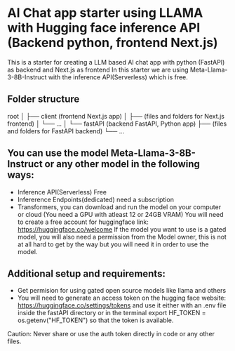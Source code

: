 # AI Chat app starter using LLAMA with Hugging face inference API (Backend python, frontend Next.js)

This is a starter for creating a LLM based AI chat app with python (FastAPI) as backend and Next.js as frontend
In this starter we are using Meta-Llama-3-8B-Instruct with the inference API(Serverless) which is free.

## Folder structure

root
│
├── client (frontend Next.js app)
│ ├── (files and folders for Next.js frontend)
│ └── ...
│
└── fastAPI (backend FastAPI, Python app)
├── (files and folders for FastAPI backend)
└── ...

## You can use the model Meta-Llama-3-8B-Instruct or any other model in the following ways:

- Inference API(Serverless) Free
- Infererence Endpoints(dedicated) need a subscription
- Transformers, you can download and run the model on your computer or cloud (You need a GPU with atleast 12 or 24GB VRAM)
  You will need to create a free account for huggingface link: https://huggingface.co/welcome
  If the model you want to use is a gated model, you will also need a permission from the Model owner, this is not at all hard to get by the way
  but you will need it in order to use the model.

## Additional setup and requirements:

- Get permision for using gated open source models like llama and others
- You will need to generate an access token on the hugging face website: https://huggingface.co/settings/tokens and use it
  either with an .env file inside the fastAPI directory or in the terminal export HF_TOKEN = os.getenv("HF_TOKEN") so that the token is available.

Caution: Never share or use the auth token directly in code or any other files.

